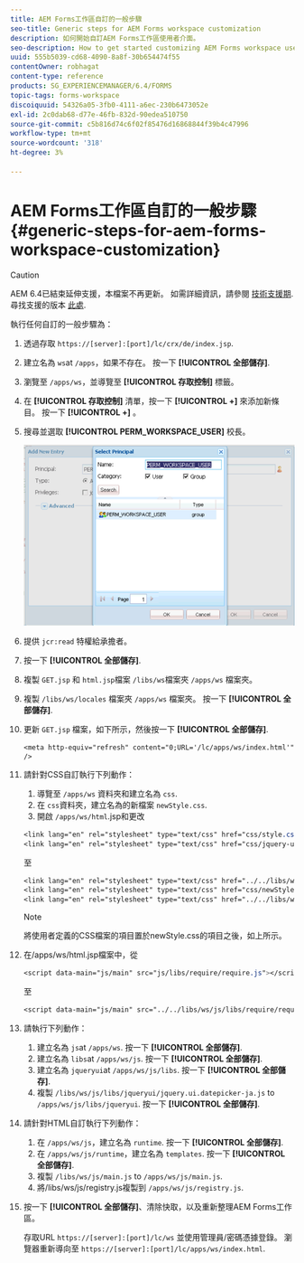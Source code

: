 ```yaml
---
title: AEM Forms工作區自訂的一般步驟
seo-title: Generic steps for AEM Forms workspace customization
description: 如何開始自訂AEM Forms工作區使用者介面。
seo-description: How to get started customizing AEM Forms workspace user interface.
uuid: 555b5039-cd68-4090-8a8f-30b654474f55
contentOwner: robhagat
content-type: reference
products: SG_EXPERIENCEMANAGER/6.4/FORMS
topic-tags: forms-workspace
discoiquuid: 54326a05-3fb0-4111-a6ec-230b6473052e
exl-id: 2c0dab68-d77e-46fb-832d-90edea510750
source-git-commit: c5b816d74c6f02f85476d16868844f39b4c47996
workflow-type: tm+mt
source-wordcount: '318'
ht-degree: 3%

---
```


# AEM Forms工作區自訂的一般步驟 {#generic-steps-for-aem-forms-workspace-customization}

>[!CAUTION]
>
>AEM 6.4已結束延伸支援，本檔案不再更新。 如需詳細資訊，請參閱 [技術支援期](https://helpx.adobe.com//tw/support/programs/eol-matrix.html). 尋找支援的版本 [此處](https://experienceleague.adobe.com/docs/).

執行任何自訂的一般步驟為：

1. 透過存取 `https://[server]:[port]/lc/crx/de/index.jsp`.
1. 建立名為 `ws`at `/apps`，如果不存在。 按一下 **[!UICONTROL 全部儲存]**.
1. 瀏覽至 `/apps/ws`，並導覽至 **[!UICONTROL 存取控制]** 標籤。
1. 在 **[!UICONTROL 存取控制]** 清單，按一下 **[!UICONTROL +]** 來添加新條目。 按一下 **[!UICONTROL +]** 。
1. 搜尋並選取 **[!UICONTROL PERM_WORKSPACE_USER]** 校長。

   ![選取PERM_WORKSPACE_USER主體，作為自訂HTML工作區的一般步驟的一部分](assets/perm_workspace_user.png)

1. 提供 `jcr:read` 特權給承擔者。
1. 按一下 **[!UICONTROL 全部儲存]**.
1. 複製 `GET.jsp` 和 `html.jsp`檔案 `/libs/ws`檔案夾 `/apps/ws` 檔案夾。
1. 複製 `/libs/ws/locales` 檔案夾 `/apps/ws` 檔案夾。 按一下 **[!UICONTROL 全部儲存]**.
1. 更新 `GET.jsp` 檔案，如下所示，然後按一下 **[!UICONTROL 全部儲存]**.

   ```
   <meta http-equiv="refresh" content="0;URL='/lc/apps/ws/index.html'" />
   ```

1. 請針對CSS自訂執行下列動作：

   1. 導覽至 `/apps/ws` 資料夾和建立名為 `css`.
   1. 在 `css`資料夾，建立名為的新檔案 `newStyle.css`.
   1. 開啟 `/apps/ws/html`.jsp和更改

   ```css
   <link lang="en" rel="stylesheet" type="text/css" href="css/style.css" />
   <link lang="en" rel="stylesheet" type="text/css" href="css/jquery-ui.css"/>
   ```

   至

   ```css
   <link lang="en" rel="stylesheet" type="text/css" href="../../libs/ws/css/style.css" />
   <link lang="en" rel="stylesheet" type="text/css" href="css/newStyle.css" />
   <link lang="en" rel="stylesheet" type="text/css" href="../../libs/ws/css/jquery-ui.css"/>
   ```

   >[!NOTE]
   >
   >將使用者定義的CSS檔案的項目置於newStyle.css的項目之後，如上所示。

1. 在/apps/ws/html.jsp檔案中，從

   ```css
   <script data-main="js/main" src="js/libs/require/require.js"></script>
   ```

   至

   ```css
   <script data-main="js/main" src="../../libs/ws/js/libs/require/require.js"></script>
   ```

1. 請執行下列動作：

   1. 建立名為 `js`at `/apps/ws`. 按一下 **[!UICONTROL 全部儲存]**.
   1. 建立名為 `libs`at `/apps/ws/js`. 按一下 **[!UICONTROL 全部儲存]**.
   1. 建立名為 `jqueryui`at `/apps/ws/js/libs`. 按一下 **[!UICONTROL 全部儲存]**.
   1. 複製 `/libs/ws/js/libs/jqueryui/jquery.ui.datepicker-ja.js` to `/apps/ws/js/libs/jqueryui`. 按一下 **[!UICONTROL 全部儲存]**.

1. 請針對HTML自訂執行下列動作：

   1. 在 `/apps/ws/js`，建立名為 `runtime`. 按一下 **[!UICONTROL 全部儲存]**.
   1. 在 `/apps/ws/js/runtime`，建立名為 `templates`. 按一下 **[!UICONTROL 全部儲存]**.
   1. 複製 `/libs/ws/js/main.js` to `/apps/ws/js/main.js`.
   1. 將/libs/ws/js/registry.js複製到 `/apps/ws/js/registry.js`.

1. 按一下 **[!UICONTROL 全部儲存]**、清除快取，以及重新整理AEM Forms工作區。

   存取URL `https://[server]:[port]/lc/ws` 並使用管理員/密碼憑據登錄。 瀏覽器重新導向至 `https://[server]:[port]/lc/apps/ws/index.html`.
